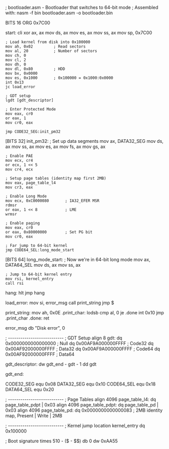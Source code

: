 ; bootloader.asm - Bootloader that switches to 64-bit mode
; Assembled with: nasm -f bin bootloader.asm -o bootloader.bin

BITS 16
ORG 0x7C00

start:
    cli
    xor ax, ax
    mov ds, ax
    mov es, ax
    mov ss, ax
    mov sp, 0x7C00

    ; Load kernel from disk into 0x100000
    mov ah, 0x02         ; Read sectors
    mov al, 20           ; Number of sectors
    mov ch, 0
    mov cl, 2
    mov dh, 0
    mov dl, 0x80         ; HDD
    mov bx, 0x0000
    mov es, 0x1000       ; 0x100000 = 0x1000:0x0000
    int 0x13
    jc load_error

    ; GDT setup
    lgdt [gdt_descriptor]

    ; Enter Protected Mode
    mov eax, cr0
    or eax, 1
    mov cr0, eax

    jmp CODE32_SEG:init_pm32

[BITS 32]
init_pm32:
    ; Set up data segments
    mov ax, DATA32_SEG
    mov ds, ax
    mov ss, ax
    mov es, ax
    mov fs, ax
    mov gs, ax

    ; Enable PAE
    mov ecx, cr4
    or ecx, 1 << 5
    mov cr4, ecx

    ; Setup page tables (identity map first 2MB)
    mov eax, page_table_l4
    mov cr3, eax

    ; Enable Long Mode
    mov ecx, 0xC0000080       ; IA32_EFER MSR
    rdmsr
    or eax, 1 << 8            ; LME
    wrmsr

    ; Enable paging
    mov eax, cr0
    or eax, 0x80000000        ; Set PG bit
    mov cr0, eax

    ; Far jump to 64-bit kernel
    jmp CODE64_SEL:long_mode_start

[BITS 64]
long_mode_start:
    ; Now we're in 64-bit long mode
    mov ax, DATA64_SEL
    mov ds, ax
    mov ss, ax

    ; Jump to 64-bit kernel entry
    mov rsi, kernel_entry
    call rsi

hang:
    hlt
    jmp hang

load_error:
    mov si, error_msg
    call print_string
    jmp $

print_string:
    mov ah, 0x0E
.print_char:
    lodsb
    cmp al, 0
    je .done
    int 0x10
    jmp .print_char
.done:
    ret

error_msg db "Disk error", 0

; ---------------------------
; GDT Setup
align 8
gdt:
    dq 0x0000000000000000        ; Null
    dq 0x00AF9A000000FFFF        ; Code32
    dq 0x00AF92000000FFFF        ; Data32
    dq 0x00AF9A000000FFFF        ; Code64
    dq 0x00AF92000000FFFF        ; Data64

gdt_descriptor:
    dw gdt_end - gdt - 1
    dd gdt

gdt_end:

CODE32_SEG equ 0x08
DATA32_SEG equ 0x10
CODE64_SEL equ 0x18
DATA64_SEL equ 0x20

; ---------------------------
; Page Tables
align 4096
page_table_l4:
    dq page_table_pdpt | 0x03
align 4096
page_table_pdpt:
    dq page_table_pd | 0x03
align 4096
page_table_pd:
    dq 0x0000000000000083     ; 2MB identity map, Present | Write | 2MB

; ---------------------------
; Kernel jump location
kernel_entry dq 0x100000

; Boot signature
times 510 - ($ - $$) db 0
dw 0xAA55
